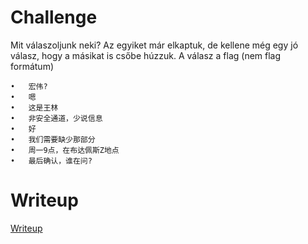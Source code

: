 # Challenge

Mit válaszoljunk neki? Az egyiket már elkaptuk, de kellene még egy jó válasz, hogy a másikat is csőbe húzzuk. A válasz a flag (nem flag formátum)

```
•	宏伟?
•	嗯
•	这是王林
•	非安全通道，少说信息
•	好
•	我们需要缺少那部分
•	周一9点，在布达佩斯Z地点
•	最后确认，谁在问?
```

# Writeup

[Writeup](WRITEUP.md)
